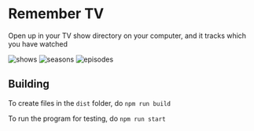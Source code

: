 # Remember TV

Open up in your TV show directory on your computer, and it tracks which you have watched

![shows](https://raw.githubusercontent.com/ArtskydJ/track-watched-tv-shows/master/screenshots/folders_2020-11-18.PNG)
![seasons](https://raw.githubusercontent.com/ArtskydJ/track-watched-tv-shows/master/screenshots/b99_seasons_2020-11-18.PNG)
![episodes](https://raw.githubusercontent.com/ArtskydJ/track-watched-tv-shows/master/screenshots/b99_s05_2020-11-18.PNG)

## Building

To create files in the `dist` folder, do `npm run build`

To run the program for testing, do `npm run start`

